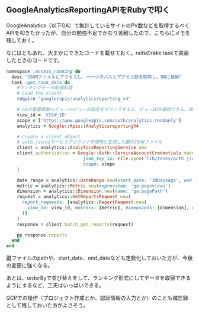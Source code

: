 ## GoogleAnalyticsReportingAPIをRubyで叩く

GoogleAnalytics（以下GA）で集計しているサイトのPV数などを取得するべくAPIを叩きたかったが、自分の勉強不足でかなり苦戦したので、こちらにメモを残しておく。

なにはともあれ、大まかにできたコードを載せておく。railsのrake taskで実装したときのコードです。

```ruby
namespace :access_ranking do
  desc "JSONファイルにアクセスし、ページのパスとアクセス数を取得し、DBに格納"
  task :get_rank_data do
    #ランキングデータ取得処理
    # Load the client
    require "google/apis/analyticsreporting_v4"

    # GAの管理画面>>ビュー>>ビューの設定をクリックすると、ビューIDが確認できる。環境変数等で管理しておく。
    view_id = 'VIEW_ID'
    scope = ['https://www.googleapis.com/auth/analytics.readonly']
    analytics = Google::Apis::AnalyticsreportingV4

    # Create a client object
    # auth.jsonはサービスアカウント作成時に生成した鍵のJSONファイル
    client = analytics::AnalyticsReportingService.new
    client.authorization = Google::Auth::ServiceAccountCredentials.make_creds(
                             json_key_io: File.open('lib/tasks/auth.json'),
                             scope: scope
    )

    date_range = analytics::DateRange.new(start_date: '30DaysAgo', end_date: 'today')
    metric = analytics::Metric.new(expression: 'ga:pageviews')
    dimension = analytics::Dimension.new(name: 'ga:pagePath')
    request = analytics::GetReportsRequest.new(
      report_requests: [analytics::ReportRequest.new(
        view_id: view_id, metrics: [metric], dimensions: [dimension], date_ranges: [date_range]
      )]
    )
    response = client.batch_get_reports(request)

    pp response.reports
  end
end
```

鍵ファイルのpathや、start_date、end_dateなども定数化しておいた方が、今後の変更に強くなる。

あとは、orderByで並び替えをして、ランキング形式にしてデータを取得できるようにするなど、工夫はいっぱいできる。

GCPでの操作（プロジェクト作成とか、認証情報の入力とか）のことも備忘録として残しておいた方がよさそう。
